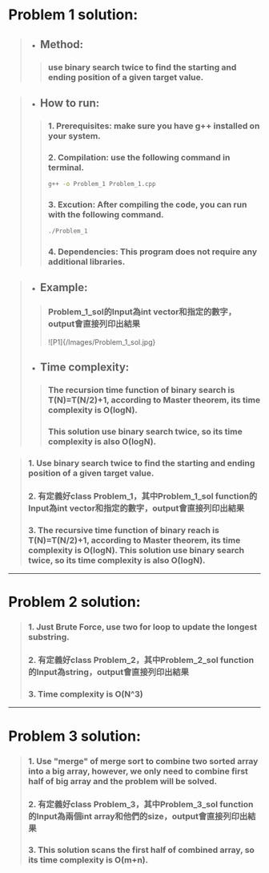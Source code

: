 # Problem 1 solution:
>* ## **Method**:
>>### use binary search twice to find the starting and ending position of a given target value.


>* ## **How to run**:
>>### 1.	Prerequisites: make sure you have g++ installed on your system.
>>### 2.	Compilation: use the following command in terminal.
>>```bash
>>g++ -o Problem_1 Problem_1.cpp
>>```
>>### 3.	**Excution**: After compiling the code, you can run with the following command.
>>```bash
>>./Problem_1
>>```
>>### 4.	**Dependencies**: This program does not require any additional libraries.




>*	## **Example**:
>>### Problem_1_sol的Input為int vector和指定的數字，output會直接列印出結果
>> ![P1]{/Images/Problem_1_sol.jpg}
>
>*	## **Time complexity**:
>>### The recursion time function of binary search is T(N)=T(N/2)+1, according to Master theorem, its time complexity is O(logN).
>>### This solution use binary search twice, so its time complexity is also O(logN).


>### 1. Use binary search twice to find the starting and ending position of a given target value.
>### 2. 有定義好class Problem_1，其中Problem_1_sol function的Input為int vector和指定的數字，output會直接列印出結果
>### 3. The recursive time function of binary reach is T(N)=T(N/2)+1, according to Master theorem, its time complexity is O(logN). This solution use binary search twice, so its time complexity is also O(logN).

---
# Problem 2 solution:
>### 1. Just Brute Force, use two for loop to update the longest substring.
>### 2. 有定義好class Problem_2，其中Problem_2_sol function的Input為string，output會直接列印出結果
>### 3. Time complexity is O(N^3)

---
# Problem 3 solution:
>### 1. Use "merge" of merge sort to combine two sorted array into a big array, however, we only need to combine first half of big array and the problem will be solved.
>### 2. 有定義好class Problem_3，其中Problem_3_sol function的Input為兩個int array和他們的size，output會直接列印出結果
>### 3. This solution scans the first half of combined array, so its time complexity is O(m+n).
